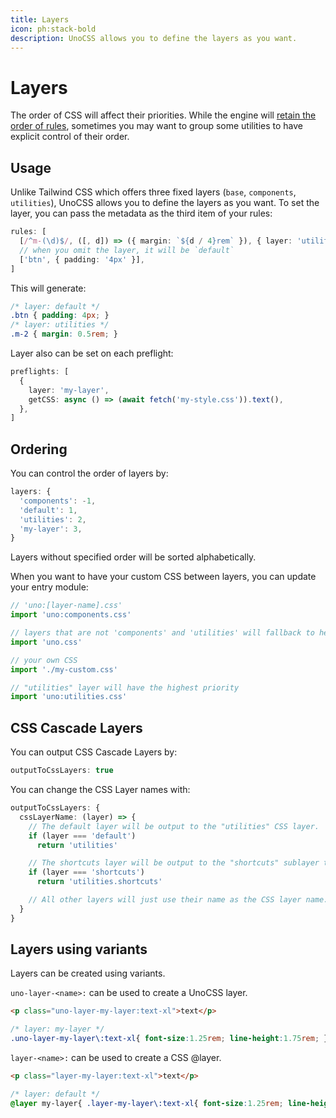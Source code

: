 ```yaml
---
title: Layers
icon: ph:stack-bold
description: UnoCSS allows you to define the layers as you want.
---
```


# Layers

The order of CSS will affect their priorities. While the engine will [retain the order of rules](/config/rules#ordering), sometimes you may want to group some utilities to have explicit control of their order.

## Usage

Unlike Tailwind CSS which offers three fixed layers (`base`, `components`, `utilities`), UnoCSS allows you to define the layers as you want. To set the layer, you can pass the metadata as the third item of your rules:

```ts
rules: [
  [/^m-(\d)$/, ([, d]) => ({ margin: `${d / 4}rem` }), { layer: 'utilities' }],
  // when you omit the layer, it will be `default`
  ['btn', { padding: '4px' }],
]
```

This will generate:

<!-- eslint-skip -->

```css
/* layer: default */
.btn { padding: 4px; }
/* layer: utilities */
.m-2 { margin: 0.5rem; }
```

Layer also can be set on each preflight:

```ts
preflights: [
  {
    layer: 'my-layer',
    getCSS: async () => (await fetch('my-style.css')).text(),
  },
]
```

## Ordering

You can control the order of layers by:

<!--eslint-skip-->

```ts
layers: {
  'components': -1,
  'default': 1,
  'utilities': 2,
  'my-layer': 3,
}
```

Layers without specified order will be sorted alphabetically.

When you want to have your custom CSS between layers, you can update your entry module:

```ts
// 'uno:[layer-name].css'
import 'uno:components.css'

// layers that are not 'components' and 'utilities' will fallback to here
import 'uno.css'

// your own CSS
import './my-custom.css'

// "utilities" layer will have the highest priority
import 'uno:utilities.css'
```

## CSS Cascade Layers

You can output CSS Cascade Layers by:

```ts
outputToCssLayers: true
```

You can change the CSS Layer names with:

```ts
outputToCssLayers: {
  cssLayerName: (layer) => {
    // The default layer will be output to the "utilities" CSS layer.
    if (layer === 'default')
      return 'utilities'

    // The shortcuts layer will be output to the "shortcuts" sublayer the of "utilities" CSS layer.
    if (layer === 'shortcuts')
      return 'utilities.shortcuts'

    // All other layers will just use their name as the CSS layer name.
  }
}
```

## Layers using variants

Layers can be created using variants.

`uno-layer-<name>:` can be used to create a UnoCSS layer.

```html
<p class="uno-layer-my-layer:text-xl">text</p>
```

<!-- eslint-skip -->

```css
/* layer: my-layer */
.uno-layer-my-layer\:text-xl{ font-size:1.25rem; line-height:1.75rem; }
```

`layer-<name>:` can be used to create a CSS @layer.

```html
<p class="layer-my-layer:text-xl">text</p>
```

<!-- eslint-skip -->

```css
/* layer: default */
@layer my-layer{ .layer-my-layer\:text-xl{ font-size:1.25rem; line-height:1.75rem; } }
```
